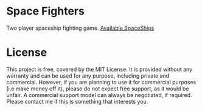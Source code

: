 # Space Fighters
Two player spaceship fighting game.
[Available SpaceShips](https://raw.githubusercontent.com/daedalus23/Space-Fighters/main/assets/PlayerTwo.png)

# License
This project is free, covered by the MIT License. It is provided without any warranty and can be used for any purpose, including private and commercial. However, if you are planning to use it for commercial purposes (i.e make money off it), please do not expect free support, as it would be unfair. A commercial support model can always be negotiated, if required. Please contact me if this is something that interests you.





